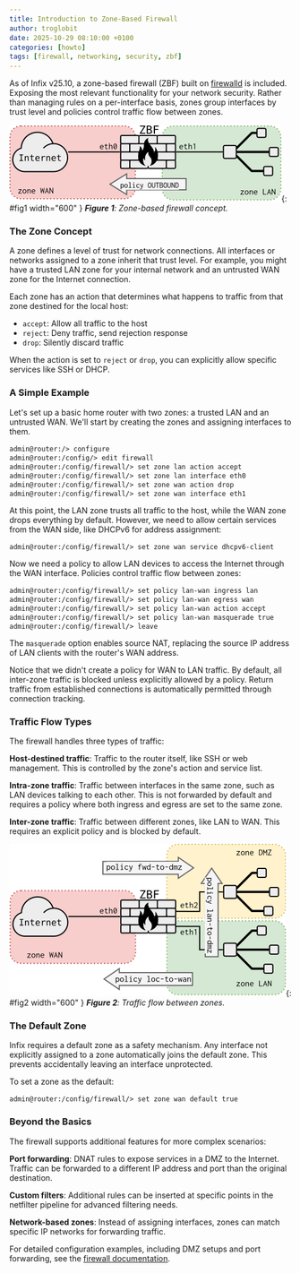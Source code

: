 ```yaml
---
title: Introduction to Zone-Based Firewall
author: troglobit
date: 2025-10-29 08:10:00 +0100
categories: [howto]
tags: [firewall, networking, security, zbf]
---
```


As of Infix v25.10, a zone-based firewall (ZBF) built on [firewalld][2]
is included.  Exposing the most relevant functionality for your network
security.  Rather than managing rules on a per-interface basis, zones
group interfaces by trust level and policies control traffic flow
between zones.

![](/assets/img/fw-concept.svg){: #fig1 width="600" }
_**Figure 1**: Zone-based firewall concept._

### The Zone Concept

A zone defines a level of trust for network connections.  All interfaces or
networks assigned to a zone inherit that trust level.  For example, you might
have a trusted LAN zone for your internal network and an untrusted WAN zone
for the Internet connection.

Each zone has an action that determines what happens to traffic from that
zone destined for the local host:

- `accept`: Allow all traffic to the host
- `reject`: Deny traffic, send rejection response
- `drop`: Silently discard traffic

When the action is set to `reject` or `drop`, you can explicitly allow
specific services like SSH or DHCP.

### A Simple Example

Let's set up a basic home router with two zones: a trusted LAN and an
untrusted WAN.  We'll start by creating the zones and assigning interfaces
to them.

```console
admin@router:/> configure
admin@router:/config/> edit firewall
admin@router:/config/firewall/> set zone lan action accept
admin@router:/config/firewall/> set zone lan interface eth0
admin@router:/config/firewall/> set zone wan action drop
admin@router:/config/firewall/> set zone wan interface eth1
```

At this point, the LAN zone trusts all traffic to the host, while the WAN
zone drops everything by default.  However, we need to allow certain services
from the WAN side, like DHCPv6 for address assignment:

```console
admin@router:/config/firewall/> set zone wan service dhcpv6-client
```

Now we need a policy to allow LAN devices to access the Internet through
the WAN interface.  Policies control traffic flow between zones:

```console
admin@router:/config/firewall/> set policy lan-wan ingress lan
admin@router:/config/firewall/> set policy lan-wan egress wan
admin@router:/config/firewall/> set policy lan-wan action accept
admin@router:/config/firewall/> set policy lan-wan masquerade true
admin@router:/config/firewall/> leave
```

The `masquerade` option enables source NAT, replacing the source IP address
of LAN clients with the router's WAN address.

Notice that we didn't create a policy for WAN to LAN traffic.  By default,
all inter-zone traffic is blocked unless explicitly allowed by a policy.
Return traffic from established connections is automatically permitted
through connection tracking.

### Traffic Flow Types

The firewall handles three types of traffic:

**Host-destined traffic**: Traffic to the router itself, like SSH or web
management.  This is controlled by the zone's action and service list.

**Intra-zone traffic**: Traffic between interfaces in the same zone, such
as LAN devices talking to each other.  This is not forwarded by default and
requires a policy where both ingress and egress are set to the same zone.

**Inter-zone traffic**: Traffic between different zones, like LAN to WAN.
This requires an explicit policy and is blocked by default.

![](/assets/img/fw-zones.svg){: #fig2 width="600" }
_**Figure 2**: Traffic flow between zones._

### The Default Zone

Infix requires a default zone as a safety mechanism.  Any interface not
explicitly assigned to a zone automatically joins the default zone.  This
prevents accidentally leaving an interface unprotected.

To set a zone as the default:

```console
admin@router:/config/firewall/> set zone wan default true
```

### Beyond the Basics

The firewall supports additional features for more complex scenarios:

**Port forwarding**: DNAT rules to expose services in a DMZ to the Internet.
Traffic can be forwarded to a different IP address and port than the original
destination.

**Custom filters**: Additional rules can be inserted at specific points in
the netfilter pipeline for advanced filtering needs.

**Network-based zones**: Instead of assigning interfaces, zones can match
specific IP networks for forwarding traffic.

For detailed configuration examples, including DMZ setups and port forwarding,
see the [firewall documentation][1].

[1]: https://kernelkit.org/infix/latest/firewall/
[2]: https://firewalld.org
